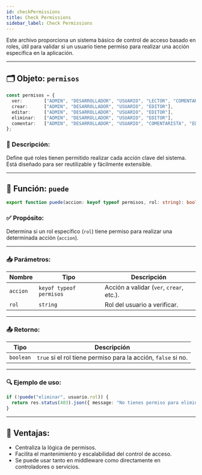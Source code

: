 ```yaml
---
id: checkPermissions
title: Check Permissions
sidebar_label: Check Permissions
---
```


Este archivo proporciona un sistema básico de control de acceso basado en roles, útil para validar si un usuario tiene permiso para realizar una acción específica en la aplicación.

---

## 🗂️ Objeto: `permisos`

```ts
const permisos = {
  ver:        ["ADMIN", "DESARROLLADOR", "USUARIO", "LECTOR", "COMENTARISTA", "EDITOR"],
  crear:      ["ADMIN", "DESARROLLADOR", "USUARIO", "EDITOR"],
  editar:     ["ADMIN", "DESARROLLADOR", "USUARIO", "EDITOR"],
  eliminar:   ["ADMIN", "DESARROLLADOR", "USUARIO", "EDITOR"],
  comentar:   ["ADMIN", "DESARROLLADOR", "USUARIO", "COMENTARISTA", "EDITOR"],
};
```

### 🎯 Descripción:

Define qué roles tienen permitido realizar cada acción clave del sistema.
Está diseñado para ser reutilizable y fácilmente extensible.

---

## 🔧 Función: `puede`

```ts
export function puede(accion: keyof typeof permisos, rol: string): boolean
```

### ✅ Propósito:

Determina si un rol específico (`rol`) tiene permiso para realizar una determinada acción (`accion`).

---

### 📥 Parámetros:

| Nombre   | Tipo                    | Descripción                              |
| -------- | ----------------------- | ---------------------------------------- |
| `accion` | `keyof typeof permisos` | Acción a validar (`ver`, `crear`, etc.). |
| `rol`    | `string`                | Rol del usuario a verificar.             |

---

### 📤 Retorno:

| Tipo      | Descripción                                                   |
| --------- | ------------------------------------------------------------- |
| `boolean` | `true` si el rol tiene permiso para la acción, `false` si no. |

---

### 🔍 Ejemplo de uso:

```ts
if (!puede("eliminar", usuario.rol)) {
  return res.status(403).json({ message: "No tienes permiso para eliminar." });
}
```

---

## 🧠 Ventajas:

* Centraliza la lógica de permisos.
* Facilita el mantenimiento y escalabilidad del control de acceso.
* Se puede usar tanto en middleware como directamente en controladores o servicios.

